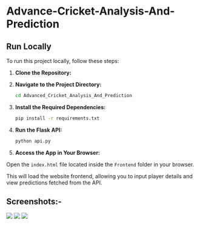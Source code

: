 # Advance-Cricket-Analysis-And-Prediction

## Run Locally

To run this project locally, follow these steps:

1. **Clone the Repository:**

2. **Navigate to the Project Directory:**
   ```bash
   cd Advanced_Cricket_Analysis_And_Prediction
   ```
3. **Install the Required Dependencies:**
   ```bash
   pip install -r requirements.txt
   ```
4. **Run the Flask API:**
   ```bash
   python api.py
   ```
6. **Access the App in Your Browser:**

Open the `index.html` file located inside the `Frontend` folder in your browser.

This will load the website frontend, allowing you to input player details and view predictions fetched from the API.


## Screenshots:-
<img src="https://github.com/user-attachments/assets/4f1f451e-fe26-43c2-98e7-446e42aaf28a" width=auto>
<img src="https://github.com/user-attachments/assets/3804873e-aa18-4407-8da6-c511132bd2f4" width=auto>
<img src="https://github.com/user-attachments/assets/22f6b9d7-43ba-4e78-a986-e43cea85ec19" width=auto>

